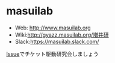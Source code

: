 masuilab
========

* Web: http://www.masuilab.org
* Wiki:http://gyazz.masuilab.org/増井研
* Slack:https://masuilab.slack.com/

[Issue](https://github.com/masuilab/masuilab/issues)でチケット駆動研究会しましょう

